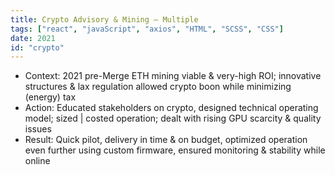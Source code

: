 ```yaml
---
title: Crypto Advisory & Mining – Multiple
tags: ["react", "javaScript", "axios", "HTML", "SCSS", "CSS"]
date: 2021
id: "crypto"
---
```


* Context: 2021 pre-Merge ETH mining viable & very-high ROI; innovative structures & lax regulation allowed crypto boon while minimizing (energy) tax
* Action: Educated stakeholders on crypto, designed technical operating model; sized | costed operation; dealt with rising GPU scarcity & quality issues
* Result: Quick pilot, delivery in time & on budget, optimized operation even further using custom firmware, ensured monitoring & stability while online
